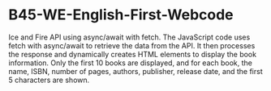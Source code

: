# B45-WE-English-First-Webcode
Ice and Fire API using async/await with fetch.
 The JavaScript code uses fetch with async/await to retrieve the data from the API. It then processes the response and dynamically creates HTML elements to display the book information. Only the first 10 books are displayed, and for each book, the name, ISBN, number of pages, authors, publisher, release date, and the first 5 characters are shown.
